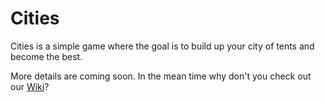 # Cities

Cities is a simple game where the goal is to build up your city of tents and become the best.

More details are coming soon. In the mean time why don't you check out our [Wiki](https://github.com/HoeenCoder/Cities/wiki)?
